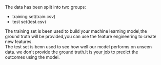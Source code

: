 The data has been split into two groups:<br>
* training set(train.csv)<br>
* test set(test.csv)<br>

The training set is been used to build your machine learning model,the ground truth will be provided,you can use the feature engineering to create new features.<br>
The test set is benn used to see how well our model performs on unseen data. we don't provide the ground truth.It is your job to predict the outcomes using the model.
